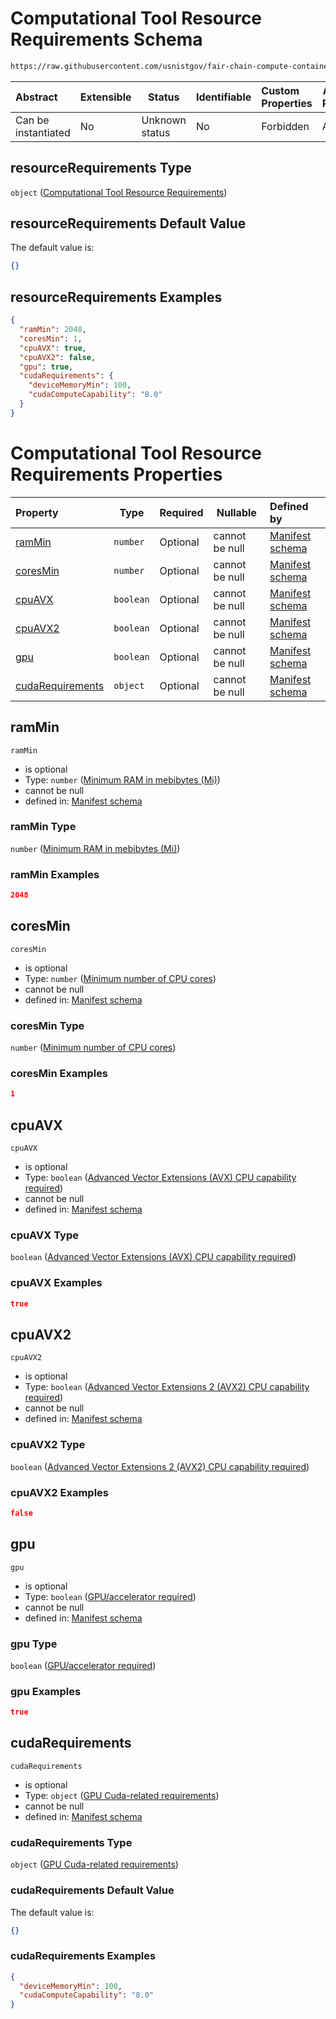 # Computational Tool Resource Requirements Schema

```txt
https://raw.githubusercontent.com/usnistgov/fair-chain-compute-container/master/schema/manifest.schema.json#/properties/resourceRequirements
```




| Abstract            | Extensible | Status         | Identifiable | Custom Properties | Additional Properties | Access Restrictions | Defined In                                                            |
| :------------------ | ---------- | -------------- | ------------ | :---------------- | --------------------- | ------------------- | --------------------------------------------------------------------- |
| Can be instantiated | No         | Unknown status | No           | Forbidden         | Allowed               | none                | [manifest.schema.json\*](manifest.schema.json "open original schema") |

## resourceRequirements Type

`object` ([Computational Tool Resource Requirements](manifest-properties-computational-tool-resource-requirements.md))

## resourceRequirements Default Value

The default value is:

```json
{}
```

## resourceRequirements Examples

```json
{
  "ramMin": 2048,
  "coresMin": 1,
  "cpuAVX": true,
  "cpuAVX2": false,
  "gpu": true,
  "cudaRequirements": {
    "deviceMemoryMin": 100,
    "cudaComputeCapability": "8.0"
  }
}
```

# Computational Tool Resource Requirements Properties

| Property                              | Type      | Required | Nullable       | Defined by                                                                                                                                                                                                                                                                                                                     |
| :------------------------------------ | --------- | -------- | -------------- | :----------------------------------------------------------------------------------------------------------------------------------------------------------------------------------------------------------------------------------------------------------------------------------------------------------------------------- |
| [ramMin](#ramMin)                     | `number`  | Optional | cannot be null | [Manifest schema](manifest-properties-computational-tool-resource-requirements-properties-minimum-ram-in-mebibytes-mi.md "https&#x3A;//raw.githubusercontent.com/usnistgov/fair-chain-compute-container/master/schema/manifest.schema.json#/properties/resourceRequirements/properties/ramMin")                                |
| [coresMin](#coresMin)                 | `number`  | Optional | cannot be null | [Manifest schema](manifest-properties-computational-tool-resource-requirements-properties-minimum-number-of-cpu-cores.md "https&#x3A;//raw.githubusercontent.com/usnistgov/fair-chain-compute-container/master/schema/manifest.schema.json#/properties/resourceRequirements/properties/coresMin")                              |
| [cpuAVX](#cpuAVX)                     | `boolean` | Optional | cannot be null | [Manifest schema](manifest-properties-computational-tool-resource-requirements-properties-advanced-vector-extensions-avx-cpu-capability-required.md "https&#x3A;//raw.githubusercontent.com/usnistgov/fair-chain-compute-container/master/schema/manifest.schema.json#/properties/resourceRequirements/properties/cpuAVX")     |
| [cpuAVX2](#cpuAVX2)                   | `boolean` | Optional | cannot be null | [Manifest schema](manifest-properties-computational-tool-resource-requirements-properties-advanced-vector-extensions-2-avx2-cpu-capability-required.md "https&#x3A;//raw.githubusercontent.com/usnistgov/fair-chain-compute-container/master/schema/manifest.schema.json#/properties/resourceRequirements/properties/cpuAVX2") |
| [gpu](#gpu)                           | `boolean` | Optional | cannot be null | [Manifest schema](manifest-properties-computational-tool-resource-requirements-properties-gpuaccelerator-required.md "https&#x3A;//raw.githubusercontent.com/usnistgov/fair-chain-compute-container/master/schema/manifest.schema.json#/properties/resourceRequirements/properties/gpu")                                       |
| [cudaRequirements](#cudaRequirements) | `object`  | Optional | cannot be null | [Manifest schema](manifest-properties-computational-tool-resource-requirements-properties-gpu-cuda-related-requirements.md "https&#x3A;//raw.githubusercontent.com/usnistgov/fair-chain-compute-container/master/schema/manifest.schema.json#/properties/resourceRequirements/properties/cudaRequirements")                    |

## ramMin




`ramMin`

-   is optional
-   Type: `number` ([Minimum RAM in mebibytes (Mi)](manifest-properties-computational-tool-resource-requirements-properties-minimum-ram-in-mebibytes-mi.md))
-   cannot be null
-   defined in: [Manifest schema](manifest-properties-computational-tool-resource-requirements-properties-minimum-ram-in-mebibytes-mi.md "https&#x3A;//raw.githubusercontent.com/usnistgov/fair-chain-compute-container/master/schema/manifest.schema.json#/properties/resourceRequirements/properties/ramMin")

### ramMin Type

`number` ([Minimum RAM in mebibytes (Mi)](manifest-properties-computational-tool-resource-requirements-properties-minimum-ram-in-mebibytes-mi.md))

### ramMin Examples

```json
2048
```

## coresMin




`coresMin`

-   is optional
-   Type: `number` ([Minimum number of CPU cores](manifest-properties-computational-tool-resource-requirements-properties-minimum-number-of-cpu-cores.md))
-   cannot be null
-   defined in: [Manifest schema](manifest-properties-computational-tool-resource-requirements-properties-minimum-number-of-cpu-cores.md "https&#x3A;//raw.githubusercontent.com/usnistgov/fair-chain-compute-container/master/schema/manifest.schema.json#/properties/resourceRequirements/properties/coresMin")

### coresMin Type

`number` ([Minimum number of CPU cores](manifest-properties-computational-tool-resource-requirements-properties-minimum-number-of-cpu-cores.md))

### coresMin Examples

```json
1
```

## cpuAVX




`cpuAVX`

-   is optional
-   Type: `boolean` ([Advanced Vector Extensions (AVX) CPU capability required](manifest-properties-computational-tool-resource-requirements-properties-advanced-vector-extensions-avx-cpu-capability-required.md))
-   cannot be null
-   defined in: [Manifest schema](manifest-properties-computational-tool-resource-requirements-properties-advanced-vector-extensions-avx-cpu-capability-required.md "https&#x3A;//raw.githubusercontent.com/usnistgov/fair-chain-compute-container/master/schema/manifest.schema.json#/properties/resourceRequirements/properties/cpuAVX")

### cpuAVX Type

`boolean` ([Advanced Vector Extensions (AVX) CPU capability required](manifest-properties-computational-tool-resource-requirements-properties-advanced-vector-extensions-avx-cpu-capability-required.md))

### cpuAVX Examples

```json
true
```

## cpuAVX2




`cpuAVX2`

-   is optional
-   Type: `boolean` ([Advanced Vector Extensions 2 (AVX2) CPU capability required](manifest-properties-computational-tool-resource-requirements-properties-advanced-vector-extensions-2-avx2-cpu-capability-required.md))
-   cannot be null
-   defined in: [Manifest schema](manifest-properties-computational-tool-resource-requirements-properties-advanced-vector-extensions-2-avx2-cpu-capability-required.md "https&#x3A;//raw.githubusercontent.com/usnistgov/fair-chain-compute-container/master/schema/manifest.schema.json#/properties/resourceRequirements/properties/cpuAVX2")

### cpuAVX2 Type

`boolean` ([Advanced Vector Extensions 2 (AVX2) CPU capability required](manifest-properties-computational-tool-resource-requirements-properties-advanced-vector-extensions-2-avx2-cpu-capability-required.md))

### cpuAVX2 Examples

```json
false
```

## gpu




`gpu`

-   is optional
-   Type: `boolean` ([GPU/accelerator required](manifest-properties-computational-tool-resource-requirements-properties-gpuaccelerator-required.md))
-   cannot be null
-   defined in: [Manifest schema](manifest-properties-computational-tool-resource-requirements-properties-gpuaccelerator-required.md "https&#x3A;//raw.githubusercontent.com/usnistgov/fair-chain-compute-container/master/schema/manifest.schema.json#/properties/resourceRequirements/properties/gpu")

### gpu Type

`boolean` ([GPU/accelerator required](manifest-properties-computational-tool-resource-requirements-properties-gpuaccelerator-required.md))

### gpu Examples

```json
true
```

## cudaRequirements




`cudaRequirements`

-   is optional
-   Type: `object` ([GPU Cuda-related requirements](manifest-properties-computational-tool-resource-requirements-properties-gpu-cuda-related-requirements.md))
-   cannot be null
-   defined in: [Manifest schema](manifest-properties-computational-tool-resource-requirements-properties-gpu-cuda-related-requirements.md "https&#x3A;//raw.githubusercontent.com/usnistgov/fair-chain-compute-container/master/schema/manifest.schema.json#/properties/resourceRequirements/properties/cudaRequirements")

### cudaRequirements Type

`object` ([GPU Cuda-related requirements](manifest-properties-computational-tool-resource-requirements-properties-gpu-cuda-related-requirements.md))

### cudaRequirements Default Value

The default value is:

```json
{}
```

### cudaRequirements Examples

```json
{
  "deviceMemoryMin": 100,
  "cudaComputeCapability": "8.0"
}
```
